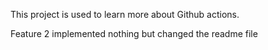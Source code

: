This project is used to learn more about Github actions.

Feature 2 implemented nothing but changed the readme file

